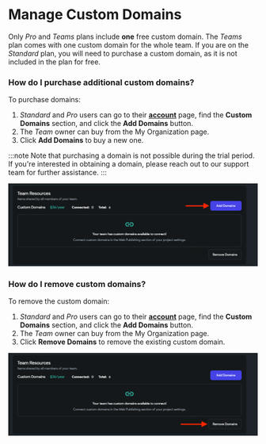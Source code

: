 

# Manage Custom Domains

Only *Pro* and *Teams* plans include **one** free custom domain. The *Teams* plan comes with one custom domain for the whole team. If you are on the *Standard* plan, you will need to purchase a custom domain, as it is not included in the plan for free.

### How do I purchase additional custom domains?

To purchase domains:

1. *Standard* and *Pro* users can go to their [**account**](https://app.flutterflow.io/account) page, find the **Custom Domains** section, and click the **Add Domains** button.
2. The *Team* owner can buy from the My Organization page.
3. Click **Add Domains** to buy a new one.

:::note
Note that purchasing a domain is not possible during the trial period. If you're interested in obtaining a domain, please reach out to our support team for further assistance.
:::

![img_15.png](imgs/img_15.png)

### How do I remove custom domains?

To remove the custom domain:

1. *Standard* and *Pro* users can go to their [**account**](https://app.flutterflow.io/account) page, find the **Custom Domains** section, and click the **Add Domains** button.
2. The *Team* owner can buy from the My Organization page.
3. Click **Remove Domains** to remove the existing custom domain.


![img_16.png](imgs/img_16.png)